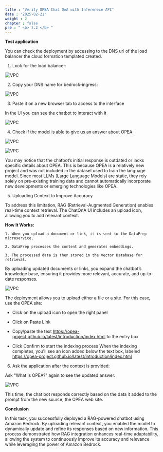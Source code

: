 ```yaml
---
title : "Verify OPEA Chat QnA with Inferenece API"
date : "2025-02-21"
weight : 2
chapter : false
pre : " <b> 7.2 </b> "
---
```

**Test application**

You can check the deployment by accessing to the DNS url of the load balancer the cloud formation templated created.

1. Look for the load balancer:

![VPC](/images/5.fwd/image122.png)

2. Copy your DNS name for bedrock-ingress:

![VPC](/images/5.fwd/image123.png)

3. Paste it on a new browser tab to access to the interface

In the UI you can see the chatbot to interact with it

![VPC](/images/5.fwd/image124.png)

4. Check if the model is able to give us an answer about OPEA:

![VPC](/images/5.fwd/image125.png)

![VPC](/images/5.fwd/image126.png)

You may notice that the chatbot’s initial response is outdated or lacks specific details about OPEA. This is because OPEA is a relatively new project and was not included in the dataset used to train the language model. Since most LLMs (Large Language Models) are static, they rely solely on pre-existing training data and cannot automatically incorporate new developments or emerging technologies like OPEA.

5. Uploading Context to Improve Accuracy

To address this limitation, RAG (Retrieval-Augmented Generation) enables real-time context retrieval. The ChatQnA UI includes an upload icon, allowing you to add relevant context.

**How It Works:**

    1. When you upload a document or link, it is sent to the DataPrep microservice.

    2. DataPrep processes the content and generates embeddings.

    3. The processed data is then stored in the Vector Database for retrieval.

By uploading updated documents or links, you expand the chatbot’s knowledge base, ensuring it provides more relevant, accurate, and up-to-date responses.

![VPC](/images/5.fwd/image127.png)

The deployment allows you to upload either a file or a site. For this case, use the OPEA site:

+ Click on the upload icon to open the right panel

+ Click on Paste Link

+ Copy/paste the text https://opea-project.github.io/latest/introduction/index.html to the entry box

+ Click Confirm to start the indexing process
When the indexing completes, you'll see an icon added below the text box, labeled https://opea-project.github.io/latest/introduction/index.html 


6. Ask the application after the context is provided:

Ask "What is OPEA?" again to see the updated answer.

![VPC](/images/2.prerequisite/image129.png)

This time, the chat bot responds correctly based on the data it added to the prompt from the new source, the OPEA web site.

**Conclusion**

In this task, you successfully deployed a RAG-powered chatbot using Amazon Bedrock. By uploading relevant context, you enabled the model to dynamically update and refine its responses based on new information. This process demonstrated how RAG integration enhances real-time adaptability, allowing the system to continuously improve its accuracy and relevance while leveraging the power of Amazon Bedrock.
